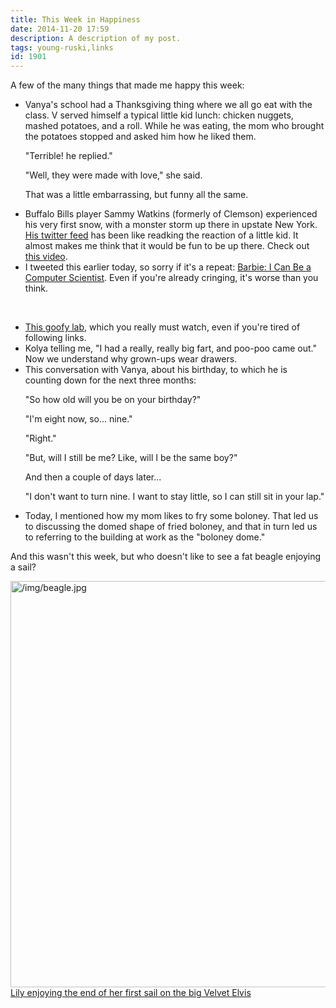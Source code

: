 ```yaml
---
title: This Week in Happiness
date: 2014-11-20 17:59
description: A description of my post.
tags: young-ruski,links
id: 1901
---
```

A few of the many things that made me happy this week:

<ul>
<li>Vanya's school had a Thanksgiving thing where we all go eat with the class.  V served himself a typical little kid lunch:  chicken nuggets, mashed potatoes, and a roll.  While he was eating, the mom who brought the potatoes stopped and asked him how he liked them.

"Terrible! he replied."

"Well, they were made with love," she said.

That was a little embarrassing, but funny all the same.</li>
<li>Buffalo Bills player Sammy Watkins (formerly of Clemson) experienced his very first snow, with a monster storm up there in upstate New York.  <a href="https://twitter.com/sammywatkins" target="_blank">His twitter feed</a> has been like readking the reaction of a little kid.  It almost makes me think that it would be fun to be up there.  Check out <a href="http://instagram.com/p/vi6r7LI2_w/" target="_blank">this video</a>.</li>

<li>I tweeted this earlier today, so sorry if it's a repeat:  <a href="http://gizmodo.com/barbie-f-cks-it-up-again-1660326671">Barbie:  I Can Be a Computer Scientist</a>.  Even if you're already cringing, it's worse than you think.</li>
</ul>
<span class="spanEndPreview">&nbsp;</span>
<ul>
<li><a href="http://jezebel.com/we-are-all-this-glden-retriever-spectacularly-bombing-a-1660886189/+barryap" target="_blank">This goofy lab</a>, which you really must watch, even if you're tired of following links.</li>

<li>Kolya telling me, "I had a really, really big fart, and poo-poo came out."  Now we understand why grown-ups wear drawers.</li>

<li>This conversation with Vanya, about his birthday, to which he is counting down for the next three months:

"So how old will you be on your birthday?"

"I'm eight now, so... nine."

"Right."

"But, will I still be me?  Like, will I be the same boy?"

And then a couple of days later...

"I don't want to turn nine.  I want to stay little, so I can still sit in your lap."

<Sniff></li>

<li>Today, I mentioned how my mom likes to fry some boloney.  That led us to discussing the domed shape of fried boloney, and that in turn led us to referring to the building at work as the "boloney dome."</li>
</ul>

And this wasn't this week, but who doesn't like to see a fat beagle enjoying a sail?

<a class="lightview centered" href="/img/beagle.jpg" data-lightview-caption="Lily enjoying the end of her first sail on the big Velvet Elvis" data-lightview-group="group1"><img src="/img/beagle.jpg" alt="/img/beagle.jpg" width="650px"><br><span class="caption">Lily enjoying the end of her first sail on the big Velvet Elvis</span></a>